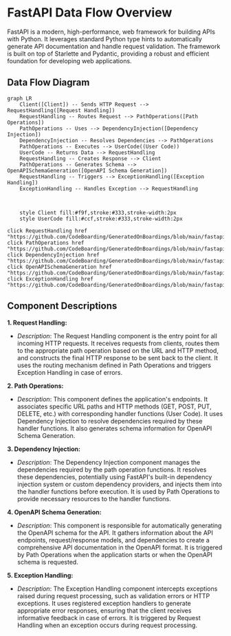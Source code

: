 # FastAPI Data Flow Overview

FastAPI is a modern, high-performance, web framework for building APIs with Python. It leverages standard Python type hints to automatically generate API documentation and handle request validation. The framework is built on top of Starlette and Pydantic, providing a robust and efficient foundation for developing web applications.

## Data Flow Diagram

```mermaid
graph LR
    Client([Client]) -- Sends HTTP Request --> RequestHandling([Request Handling])
    RequestHandling -- Routes Request --> PathOperations([Path Operations])
    PathOperations -- Uses --> DependencyInjection([Dependency Injection])
    DependencyInjection -- Resolves Dependencies --> PathOperations
    PathOperations -- Executes --> UserCode((User Code))
    UserCode -- Returns Data --> RequestHandling
    RequestHandling -- Creates Response --> Client
    PathOperations -- Generates Schema --> OpenAPISchemaGeneration([OpenAPI Schema Generation])
    RequestHandling -- Triggers --> ExceptionHandling([Exception Handling])
    ExceptionHandling -- Handles Exception --> RequestHandling



    style Client fill:#f9f,stroke:#333,stroke-width:2px
    style UserCode fill:#ccf,stroke:#333,stroke-width:2px

click RequestHandling href "https://github.com/CodeBoarding/GeneratedOnBoardings/blob/main/fastapi//Request%20Handling.md"
click PathOperations href "https://github.com/CodeBoarding/GeneratedOnBoardings/blob/main/fastapi//Path%20Operations.md"
click DependencyInjection href "https://github.com/CodeBoarding/GeneratedOnBoardings/blob/main/fastapi//Dependency%20Injection.md"
click OpenAPISchemaGeneration href "https://github.com/CodeBoarding/GeneratedOnBoardings/blob/main/fastapi//OpenAPI%20Schema%20Generation.md"
click ExceptionHandling href "https://github.com/CodeBoarding/GeneratedOnBoardings/blob/main/fastapi//Exception%20Handling.md"
```

## Component Descriptions

**1. Request Handling:**
   - *Description*: The Request Handling component is the entry point for all incoming HTTP requests. It receives requests from clients, routes them to the appropriate path operation based on the URL and HTTP method, and constructs the final HTTP response to be sent back to the client. It uses the routing mechanism defined in Path Operations and triggers Exception Handling in case of errors.

**2. Path Operations:**
   - *Description*: This component defines the application's endpoints. It associates specific URL paths and HTTP methods (GET, POST, PUT, DELETE, etc.) with corresponding handler functions (User Code). It uses Dependency Injection to resolve dependencies required by these handler functions. It also generates schema information for OpenAPI Schema Generation.

**3. Dependency Injection:**
   - *Description*: The Dependency Injection component manages the dependencies required by the path operation functions. It resolves these dependencies, potentially using FastAPI's built-in dependency injection system or custom dependency providers, and injects them into the handler functions before execution. It is used by Path Operations to provide necessary resources to the handler functions.

**4. OpenAPI Schema Generation:**
   - *Description*: This component is responsible for automatically generating the OpenAPI schema for the API. It gathers information about the API endpoints, request/response models, and dependencies to create a comprehensive API documentation in the OpenAPI format. It is triggered by Path Operations when the application starts or when the OpenAPI schema is requested.

**5. Exception Handling:**
   - *Description*: The Exception Handling component intercepts exceptions raised during request processing, such as validation errors or HTTP exceptions. It uses registered exception handlers to generate appropriate error responses, ensuring that the client receives informative feedback in case of errors. It is triggered by Request Handling when an exception occurs during request processing.